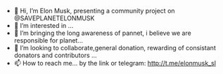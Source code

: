 - 👋 Hi, I’m Elon Musk, presenting a community project on @SAVEPLANETELONMUSK
- 👀 I’m interested in ...
- 🌱 I’m bringing the long awareness of pannet, i believe we are responsible for planet...
- 💞️ I’m looking to collaborate,general donation, rewarding of consistant donators and contributors ...
- 📫 How to reach me... by the link or telegram: http://t.me/elonmusk_sl 

<!---
SAVEPLANETELONMUSK/SAVEPLANETELONMUSK is a ✨ special ✨ repository because its `README.md` (this file) appears on your GitHub profile.
You can click the Preview link to take a look at your changes.
--->
